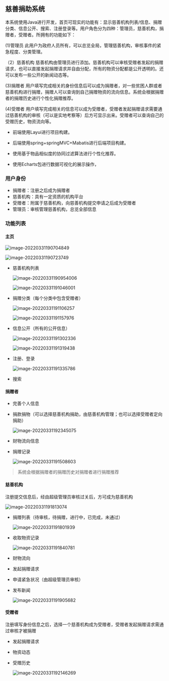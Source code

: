 ## 慈善捐助系统

 本系统使用Java进行开发，首页可现实的功能有：显示慈善机构列表/信息、捐赠分类、信息公开、搜索、注册登录等。用户角色分为四种：管理员，慈善机构，捐赠者，受赠者。所拥有的功能如下：

  (1)管理员  此用户为政府人员所有，可以总览全局，管理慈善机构，审核事件的紧急程度、分类管理。 

 （2）慈善机构  慈善机构由管理员进行添加。慈善机构可以审核受赠者发起的捐赠请求，也可以直接发起捐赠请求并自由分配，所有的物资分配都是公开透明的。还可以发布一些公开的新闻动态等。

  (3)捐赠者  用户填写完成相关的身份信息后可以成为捐赠者，对一些贫困人群或者慈善机构进行捐赠，捐赠人可以查询到自己捐赠物资的流向信息。系统会根据捐赠者的捐赠历史进行个性化捐赠推荐。 

 (4)受赠者  用户填写完成相关的信息可以成为受赠者，受赠者发起捐赠请求需要通过慈善机构的审核（可以是实地考察等）后方可显示出来。受赠者可以查询自己的受赠历史，物资流向等。  

- 前端使用Layui进行项目构建。

- 后端使用spring+springMVC+Mabatis进行后端项目构建。

- 使用基于物品相似度的协同过滤算法进行个性化推荐。

- 使用Echarts包进行数据可视化的展示操作，

### 用户身份

- 捐赠者：注册之后成为捐赠者
- 慈善机构：具有一定资质的机构平台
- 受赠者：附属于慈善机构，向慈善机构提交申请之后成为受赠者
- 管理员：审核管理慈善机构，总览全部信息

### 功能列表

#### 主页

![image-20220331190704849](https://static.huhuapin.cn/uploads/2022/03/image-20220331190704849.png)

![image-20220331190723749](https://static.huhuapin.cn/uploads/2022/03/image-20220331190723749.png)

+ 慈善机构列表

  ![image-20220331190954006](https://static.huhuapin.cn/uploads/2022/03/image-20220331190954006.png)

  ![image-20220331191046001](https://static.huhuapin.cn/uploads/2022/03/image-20220331191046001.png)

+ 捐赠分类（每个分类中包含受赠者）

  ![image-20220331191106257](https://static.huhuapin.cn/uploads/2022/03/image-20220331191106257.png)

  ![image-20220331191157976](https://static.huhuapin.cn/uploads/2022/03/image-20220331191157976.png)

+ 信息公开（所有的公开信息）

  ![image-20220331191302336](https://static.huhuapin.cn/uploads/2022/03/image-20220331191302336.png)

  ![image-20220331191319438](https://static.huhuapin.cn/uploads/2022/03/image-20220331191319438.png)

+ 注册、登录

  ![image-20220331191335786](https://static.huhuapin.cn/uploads/2022/03/image-20220331191335786.png)

+ 搜索

#### 捐赠者

+ 完善个人信息

+ 捐款捐物（可以选择慈善机构捐助，由慈善机构管理；也可以选择受赠者定向捐助）

  ![image-20220331192345075](https://static.huhuapin.cn/uploads/2022/03/image-20220331192345075.png)

  

+ 财物流向信息

+ 捐赠记录

  ![image-20220331191508603](https://static.huhuapin.cn/uploads/2022/03/image-20220331191508603.png)

> 系统会根据捐赠者的捐赠历史对捐赠者进行捐赠推荐

#### 慈善机构

注册提交信息后，经由超级管理员审核过关后，方可成为慈善机构

![image-20220331191813074](https://static.huhuapin.cn/uploads/2022/03/image-20220331191813074.png)

+ 捐赠列表（待审核，待捐赠，进行中，已完成，未通过）

  ![image-20220331191801939](https://static.huhuapin.cn/uploads/2022/03/image-20220331191801939.png)

+ 收取物资记录

  ![image-20220331191840781](https://static.huhuapin.cn/uploads/2022/03/image-20220331191840781.png)

+ 财物流向

+ 发起捐赠请求

+ 申请紧急状况（由超级管理员审核）

+ 发布新闻

  ![image-20220331191905682](https://static.huhuapin.cn/uploads/2022/03/image-20220331191905682.png)

#### 受赠者

注册填写身份信息之后，选择一个慈善机构成为受赠者，受赠者发起捐赠请求需通过审核才被捐赠

+ 发起捐赠请求

+ 物资动态

+ 受赠历史

  ![image-20220331192146269](https://static.huhuapin.cn/uploads/2022/03/image-20220331192146269.png)